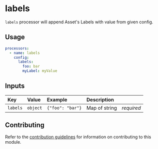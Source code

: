 # labels

`labels` processor will append Asset's Labels with value from given config.

## Usage

```yaml
processors:
  - name: labels
    config:
      labels:
        foo: bar
        myLabel: myValue       
```

## Inputs

| Key | Value | Example | Description |    |
| :-- | :---- | :------ | :---------- | :- |
| `labels` | `object` | `{"foo": "bar"}` | Map of string | *required* |


## Contributing

Refer to the [contribution guidelines](../../../docs/contribute/guide.md#adding-a-new-extractor) for information on contributing to this module.
